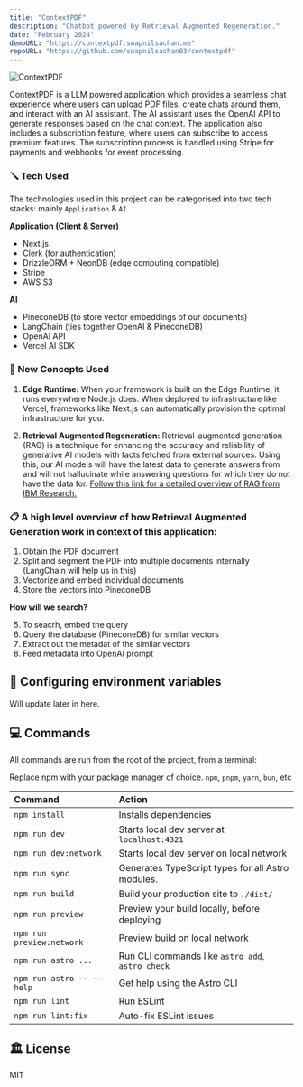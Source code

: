 ```yaml
---
title: "ContextPDF"
description: "Chatbot powered by Retrieval Augmented Regeneration."
date: "February 2024"
demoURL: "https://contextpdf.swapnilsachan.me"
repoURL: "https://github.com/swapnilsachan03/contextpdf"
---
```


![ContextPDF](/contextpdf.png)

ContextPDF is a LLM powered application which provides a seamless chat experience where users can upload PDF files, create chats around them, and interact with an AI assistant. The AI assistant uses the OpenAI API to generate responses based on the chat context. The application also includes a subscription feature, where users can subscribe to access premium features. The subscription process is handled using Stripe for payments and webhooks for event processing.

### 🪛 Tech Used

The technologies used in this project can be categorised into two tech stacks: mainly `Application` & `AI`.

**Application (Client & Server)**

- Next.js
- Clerk (for authentication)
- DrizzleORM + NeonDB (edge computing compatible)
- Stripe
- AWS S3

**AI**

- PineconeDB (to store vector embeddings of our documents)
- LangChain (ties together OpenAI & PineconeDB)
- OpenAI API
- Vercel AI SDK

### 🧠 New Concepts Used

1. **Edge Runtime:** When your framework is built on the Edge Runtime, it runs everywhere Node.js does. When deployed to infrastructure like Vercel, frameworks like Next.js can automatically provision the optimal infrastructure for you.

2. **Retrieval Augmented Regeneration:** Retrieval-augmented generation (RAG) is a technique for enhancing the accuracy and reliability of generative AI models with facts fetched from external sources. Using this, our AI models will have the latest data to generate answers from and will not hallucinate while answering questions for which they do not have the data for. [Follow this link for a detailed overview of RAG from IBM Research.](https://research.ibm.com/blog/retrieval-augmented-generation-RAG)

### 📋 A high level overview of how Retrieval Augmented Generation work in context of this application:

1. Obtain the PDF document
2. Split and segment the PDF into multiple documents internally (LangChain will help us in this)
3. Vectorize and embed individual documents
4. Store the vectors into PineconeDB

**How will we search?**

5. To seacrh, embed the query
6. Query the database (PineconeDB) for similar vectors
7. Extract out the metadat of the similar vectors
8. Feed metadata into OpenAI prompt

## 📄 Configuring environment variables

Will update later in here.

## 💻 Commands

All commands are run from the root of the project, from a terminal:

Replace npm with your package manager of choice. `npm`, `pnpm`, `yarn`, `bun`, etc

| Command                   | Action                                            |
| :------------------------ | :------------------------------------------------ |
| `npm install`             | Installs dependencies                             |
| `npm run dev`             | Starts local dev server at `localhost:4321`       |
| `npm run dev:network`     | Starts local dev server on local network          |
| `npm run sync`            | Generates TypeScript types for all Astro modules. |
| `npm run build`           | Build your production site to `./dist/`           |
| `npm run preview`         | Preview your build locally, before deploying      |
| `npm run preview:network` | Preview build on local network                    |
| `npm run astro ...`       | Run CLI commands like `astro add`, `astro check`  |
| `npm run astro -- --help` | Get help using the Astro CLI                      |
| `npm run lint`            | Run ESLint                                        |
| `npm run lint:fix`        | Auto-fix ESLint issues                            |

## 🏛️ License

MIT
